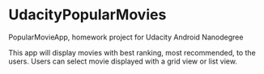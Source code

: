 # UdacityPopularMovies
PopularMovieApp, homework project for Udacity Android Nanodegree

This app will display movies with best ranking, most recommended, to the users.</n>
Users can select movie displayed with a grid view or list view.
